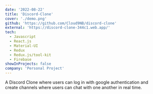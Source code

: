```yaml
---
date: '2022-08-22'
title: 'Discord-Clone'
cover: './demo.png'
github: 'https://github.com/Cloud9NB/discord-clone'
external: 'https://discord-clone-344c1.web.app/'
tech:
  - Javascript
  - React.js
  - Material-UI
  - Redux
  - Redux.js/tool-kit
  - Firebase
showInProjects: false
company: 'Personal Project'
---
```


A Discord Clone where users can log in with google authentication and create channels where users can chat with one another in real time.
